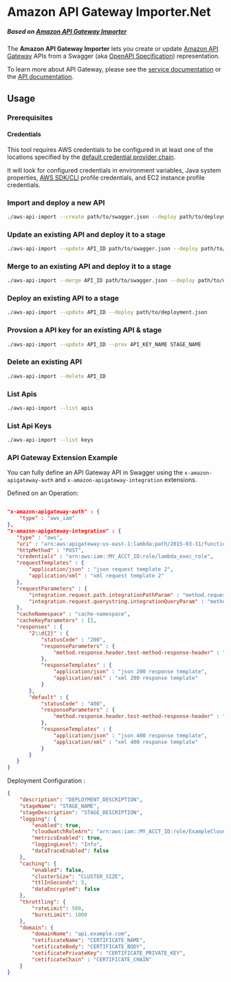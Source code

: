 # Amazon API Gateway Importer.Net 
##### Based on [Amazon API Gateway Importer][aws-apigateway-importer]
The **Amazon API Gateway Importer** lets you create or update [Amazon API Gateway][service-page] APIs from a Swagger (aka [OpenAPI Specification][oai]) representation. 

To learn more about API Gateway, please see the [service documentation][service-docs] or the [API documentation][api-docs].

[service-page]: http://aws.amazon.com/api-gateway/
[service-docs]: http://docs.aws.amazon.com/apigateway/latest/developerguide/
[api-docs]: http://docs.aws.amazon.com/apigateway/api-reference
[aws-apigateway-importer]: https://github.com/awslabs/aws-apigateway-importer
[oai]: https://github.com/OAI/OpenAPI-Specification

## Usage

### Prerequisites

#### Credentials
This tool requires AWS credentials to be configured in at least one of the locations specified by the [default credential provider chain](http://docs.aws.amazon.com/AWSSdkDocsNET/V2/DeveloperGuide/net-dg-config-creds.html).

It will look for configured credentials in environment variables, Java system properties, [AWS SDK/CLI](http://aws.amazon.com/cli) profile credentials, and EC2 instance profile credentials.

### Import and deploy a new API

```sh
./aws-api-import --create path/to/swagger.json --deploy path/to/deployment.json
```

### Update an existing API and deploy it to a stage

```sh
./aws-api-import --update API_ID path/to/swagger.json --deploy path/to/deployment.json  
```

### Merge to an existing API and deploy it to a stage

```sh
./aws-api-import --merge API_ID path/to/swagger.json --deploy path/to/deployment.json  
```

### Deploy an existing API to a stage

```sh
./aws-api-import --update API_ID --deploy path/to/deployment.json  
```

### Provsion a API key for an existing API & stage

```sh
./aws-api-import --update API_ID --prov API_KEY_NAME STAGE_NAME 
```

### Delete an existing API

```sh
./aws-api-import --delete API_ID
```

### List Apis

```sh
./aws-api-import --list apis
```
### List Api Keys

```sh
./aws-api-import --list keys
```

### API Gateway Extension Example

You can fully define an API Gateway API in Swagger using the `x-amazon-apigateway-auth` and `x-amazon-apigateway-integration` extensions.

Defined on an Operation:

```json

"x-amazon-apigateway-auth" : {
    "type" : "aws_iam"
},
"x-amazon-apigateway-integration" : {
   "type" : "aws",
   "uri" : "arn:aws:apigateway:us-east-1:lambda:path/2015-03-31/functions/arn:aws:lambda:us-east-1:MY_ACCT_ID:function:helloWorld/invocations",
   "httpMethod" : "POST",
   "credentials" : "arn:aws:iam::MY_ACCT_ID:role/lambda_exec_role",
   "requestTemplates" : {
       "application/json" : "json request template 2",
       "application/xml" : "xml request template 2"
   },
   "requestParameters" : {
       "integration.request.path.integrationPathParam" : "method.request.querystring.latitude",
       "integration.request.querystring.integrationQueryParam" : "method.request.querystring.longitude"
   },
   "cacheNamespace" : "cache-namespace",
   "cacheKeyParameters" : [],
   "responses" : {
       "2\\d{2}" : {
           "statusCode" : "200",
           "responseParameters" : {
               "method.response.header.test-method-response-header" : "integration.response.header.integrationResponseHeaderParam1"
           },
           "responseTemplates" : {
               "application/json" : "json 200 response template",
               "application/xml" : "xml 200 response template"
           }
       },
       "default" : {
           "statusCode" : "400",
           "responseParameters" : {
               "method.response.header.test-method-response-header" : "'static value'"
           },
           "responseTemplates" : {
               "application/json" : "json 400 response template",
               "application/xml" : "xml 400 response template"
           }
       }
   }
}
```

Deployment Configuration :

```json
{
    "description": "DEPLOYMENT_DESCRIPTION",
    "stageName": "STAGE_NAME",
    "stageDescription": "STAGE_DESCRIPTION",
    "logging": {
        "enabled": true,
        "cloudwatchRoleArn": "arn:aws:iam::MY_ACCT_ID:role/ExampleCloudWatch",
        "metricsEnabled": true,
        "loggingLevel": "Info",
        "dataTraceEnabled": false
    },
    "caching": {
        "enabled": false,
        "clusterSize": "CLUSTER_SIZE",
        "ttlInSeconds": 5,
        "dataEncrypted": false
    },
    "throttling": {
        "rateLimit": 500,
        "burstLimit": 1000
    },
    "domain": {
        "domainName": "api.example.com",
        "cetificateName": "CERTIFICATE_NAME",
        "cetificateBody": "CERTIFICATE_BODY",
        "cetificatePrivateKey": "CERTIFICATE_PRIVATE_KEY",
        "cetificateChain" : "CERTIFICATE_CHAIN"
    }
}
```